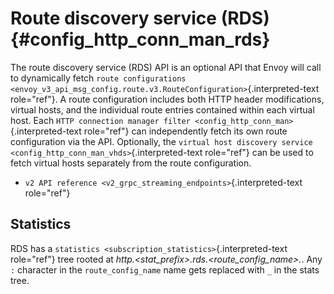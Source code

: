 Route discovery service (RDS) {#config_http_conn_man_rds}
=============================

The route discovery service (RDS) API is an optional API that Envoy will
call to dynamically fetch
`route configurations <envoy_v3_api_msg_config.route.v3.RouteConfiguration>`{.interpreted-text
role="ref"}. A route configuration includes both HTTP header
modifications, virtual hosts, and the individual route entries contained
within each virtual host. Each
`HTTP connection manager filter <config_http_conn_man>`{.interpreted-text
role="ref"} can independently fetch its own route configuration via the
API. Optionally, the
`virtual host discovery service <config_http_conn_man_vhds>`{.interpreted-text
role="ref"} can be used to fetch virtual hosts separately from the route
configuration.

-   `v2 API reference <v2_grpc_streaming_endpoints>`{.interpreted-text
    role="ref"}

Statistics
----------

RDS has a `statistics <subscription_statistics>`{.interpreted-text
role="ref"} tree rooted at
*http.\<stat_prefix\>.rds.\<route_config_name\>.*. Any `:` character in
the `route_config_name` name gets replaced with `_` in the stats tree.
